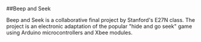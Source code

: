 ##Beep and Seek

Beep and Seek is a collaborative final project by Stanford's E27N class. The project is an electronic adaptation of the popular "hide and go seek" game using Arduino microcontrollers and Xbee modules.

